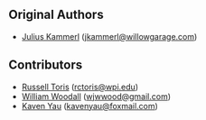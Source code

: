 Original Authors
----------------

 * [Julius Kammerl](http://www.kammerl.de) (jkammerl@willowgarage.com)

Contributors
------------

 * [Russell Toris](http://users.wpi.edu/~rctoris/) (rctoris@wpi.edu)
 * [William Woodall](http://wjwwood.github.com) (wjwwood@gmail.com)
 * [Kaven Yau](https://github.com/KavenYau) (kavenyau@foxmail.com)
